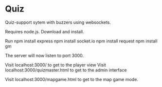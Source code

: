 # Quiz
Quiz-support sytem with buzzers using websockets.

Requires node.js. Download and install.

Run 
npm install express
npm install socket.io
npm install request
npm install gm

The server will now listen to port 3000. 

Visit localhost:3000/ to get to the player view
Visit localhost:3000/quizmaster.html to get to the admin interface

Visit localhost:3000/mapgame.html to get to the map game mode.
